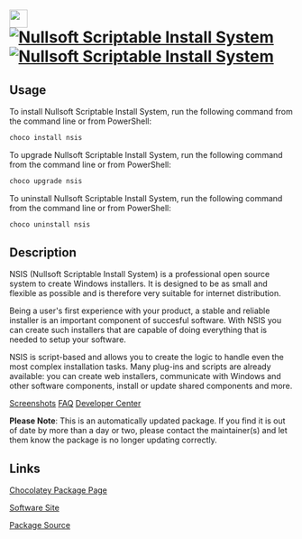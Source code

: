 ﻿# <img src="https://cdn.jsdelivr.net/gh/mkevenaar/chocolatey-packages@047dcebf11a3a9a89dabcbebe2d091111382a619/icons/nsis.png" width="32" height="32"/> [![Nullsoft Scriptable Install System](https://img.shields.io/chocolatey/v/nsis.svg?label=Nullsoft+Scriptable+Install+System)](https://community.chocolatey.org/packages/nsis) [![Nullsoft Scriptable Install System](https://img.shields.io/chocolatey/dt/nsis.svg)](https://community.chocolatey.org/packages/nsis)

## Usage

To install Nullsoft Scriptable Install System, run the following command from the command line or from PowerShell:

```powershell
choco install nsis
```

To upgrade Nullsoft Scriptable Install System, run the following command from the command line or from PowerShell:

```powershell
choco upgrade nsis
```

To uninstall Nullsoft Scriptable Install System, run the following command from the command line or from PowerShell:

```powershell
choco uninstall nsis
```

## Description

NSIS (Nullsoft Scriptable Install System) is a professional open source system to create Windows installers. It is designed to be as small and flexible as possible and is therefore very suitable for internet distribution.

Being a user's first experience with your product, a stable and reliable installer is an important component of succesful software. With NSIS you can create such installers that are capable of doing everything that is needed to setup your software.

NSIS is script-based and allows you to create the logic to handle even the most complex installation tasks. Many plug-ins and scripts are already available: you can create web installers, communicate with Windows and other software components, install or update shared components and more.

[Screenshots](http://nsis.sourceforge.net/Screenshots)
[FAQ](http://nsis.sourceforge.net/FAQ)
[Developer Center](http://nsis.sourceforge.net/Developer_Center)

**Please Note**: This is an automatically updated package. If you find it is
out of date by more than a day or two, please contact the maintainer(s) and
let them know the package is no longer updating correctly.


## Links

[Chocolatey Package Page](https://community.chocolatey.org/packages/nsis)

[Software Site](http://nsis.sourceforge.net/)

[Package Source](https://github.com/mkevenaar/chocolatey-packages/tree/master/automatic/nsis)

